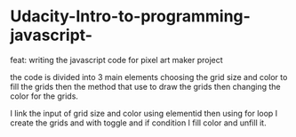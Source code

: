 # Udacity-Intro-to-programming-javascript-
feat: writing the javascript code for pixel art maker project


the code is divided into 3 main elements choosing the grid size and color to
fill the grids then the method that use to draw the grids then changing the color
for the grids.

I link the input of grid size and color using elementid then using for loop
I create the grids and with toggle and if condition I fill color and unfill it.  
